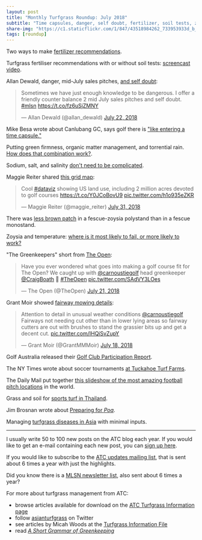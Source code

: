 ```yaml
---
layout: post
title: "Monthly Turfgrass Roundup: July 2018"
subtitle: "Time capsules, danger, self doubt, fertilizer, soil tests, zoysia, temperature, soccer, Poa, and much more" 
share-img: "https://c1.staticflickr.com/1/847/43518984262_733953933d_b_d.jpg"
tags: [roundup]
---
```


Two ways to make [fertilizer recommendations](https://www.asianturfgrass.com/2018-07-07-turfgrass-fertiliser-recommendations/).

Turfgrass fertiliser recommendations with or without soil tests: [screencast video](https://vimeo.com/278777740).

Allan Dewald, danger, mid-July sales pitches, [and self doubt](https://twitter.com/allan_dewald/status/1021127391509450753):

<blockquote class="twitter-tweet" data-lang="en"><p lang="en" dir="ltr">Sometimes we have just enough knowledge to be dangerous. I offer a friendly counter balance 2 mid July sales pitches and self doubt. <a href="https://twitter.com/hashtag/mlsn?src=hash&amp;ref_src=twsrc%5Etfw">#mlsn</a> <a href="https://t.co/fz6uSjZMNY">https://t.co/fz6uSjZMNY</a></p>&mdash; Allan Dewald (@allan_dewald) <a href="https://twitter.com/allan_dewald/status/1021127391509450753?ref_src=twsrc%5Etfw">July 22, 2018</a></blockquote>
<script async src="https://platform.twitter.com/widgets.js" charset="utf-8"></script>

Mike Besa wrote about Canlubang GC, says golf there is ["like entering a time capsule."](https://golflifeatbp.wordpress.com/2018/07/19/canlubang-golf-and-country-clubs-south-course-a-flamboyant-dazzling-layout/)

Putting green firmness, organic matter management, and torrential rain. [How does that combination work?](https://www.asianturfgrass.com/2018-07-10-pleasant-day-unpleasant-termination/).

Sodium, salt, and salinity [don't need to be complicated](https://www.asianturfgrass.com/2018-07-15-it-doesnt-have-to-be-so-complicated/).

Maggie Reiter shared [this grid map](https://twitter.com/maggie_reiter/status/1024344933090484225):

<blockquote class="twitter-tweet" data-lang="en"><p lang="en" dir="ltr">Cool <a href="https://twitter.com/hashtag/dataviz?src=hash&amp;ref_src=twsrc%5Etfw">#dataviz</a> showing US land use, including 2 million acres devoted to golf courses <a href="https://t.co/Y0JCoBovU9">https://t.co/Y0JCoBovU9</a> <a href="https://t.co/h1o935eZKR">pic.twitter.com/h1o935eZKR</a></p>&mdash; Maggie Reiter (@maggie_reiter) <a href="https://twitter.com/maggie_reiter/status/1024344933090484225?ref_src=twsrc%5Etfw">July 31, 2018</a></blockquote>
<script async src="https://platform.twitter.com/widgets.js" charset="utf-8"></script>

There was [less brown patch](http://newprairiepress.org/cgi/viewcontent.cgi?article=7596&context=kaesrr) in a fescue-zoysia polystand than in a fescue monostand.

Zoysia and temperature: [where is it most likely to fail, or more likely to work?](https://www.asianturfgrass.com/2018-07-23-temperature-and-zoysia/)

"The Greenkeepers" short from [The Open](https://twitter.com/TheOpen/status/1020611298353188865):

<blockquote class="twitter-tweet" data-lang="en"><p lang="en" dir="ltr">Have you ever wondered what goes into making a golf course fit for The Open? We caught up with <a href="https://twitter.com/carnoustiegolf?ref_src=twsrc%5Etfw">@carnoustiegolf</a> head greenkeeper <a href="https://twitter.com/CraigBoath?ref_src=twsrc%5Etfw">@CraigBoath</a> 🚜 <a href="https://twitter.com/hashtag/TheOpen?src=hash&amp;ref_src=twsrc%5Etfw">#TheOpen</a> <a href="https://t.co/SAdVY3LOes">pic.twitter.com/SAdVY3LOes</a></p>&mdash; The Open (@TheOpen) <a href="https://twitter.com/TheOpen/status/1020611298353188865?ref_src=twsrc%5Etfw">July 21, 2018</a></blockquote>
<script async src="https://platform.twitter.com/widgets.js" charset="utf-8"></script>

Grant Moir showed [fairway mowing details](https://twitter.com/GrantMMMoir/status/1019481674797797376):

<blockquote class="twitter-tweet" data-lang="en"><p lang="en" dir="ltr">Attention to detail in unusual weather conditions <a href="https://twitter.com/carnoustiegolf?ref_src=twsrc%5Etfw">@carnoustiegolf</a> Fairways not needing cut other than in lower lying areas so fairway cutters are out with brushes to stand the grassier bits up and get a decent cut. <a href="https://t.co/IHQiSvZupY">pic.twitter.com/IHQiSvZupY</a></p>&mdash; Grant Moir (@GrantMMMoir) <a href="https://twitter.com/GrantMMMoir/status/1019481674797797376?ref_src=twsrc%5Etfw">July 18, 2018</a></blockquote>
<script async src="https://platform.twitter.com/widgets.js" charset="utf-8"></script>

Golf Australia released their [Golf Club Participation Report](http://www.golf.org.au/site/_content/document/00041674-source.pdf?platform=hootsuite).

The NY Times wrote about soccer tournaments [at Tuckahoe Turf Farms](https://www.nytimes.com/2018/07/08/sports/world-cup/soccer-turf.html).

The Daily Mail put together [this slideshow of the most amazing football pitch locations](http://www.dailymail.co.uk/travel/travel_news/article-5920715/The-amazing-football-pitch-locations-world.html) in the world.

Grass and soil for [sports turf in Thailand](https://www.asianturfgrass.com/2018-07-24-grass-soil-sports-turf-thailand/).

Jim Brosnan wrote about [Preparing for *Poa*](https://medium.com/@UTTurfWeeds/preparing-for-poa-8b2afaa48da5).

Managing [turfgrass diseases in Asia](https://www.asianturfgrass.com/2018-07-30-managing-turfgrass-diseases-in-asia-with-minimal-inputs/) with minimal inputs.

---

I usually write 50 to 100 new posts on the ATC blog each year. If you would like to get an e-mail containing each new post, you can [sign up here](http://www.subscribepage.com/atc_blog_email).

If you would like to subscribe to the [ATC updates mailing list](http://www.subscribepage.com/atcupdate), that is sent about 6 times a year with just the highlights.

Did you know there is a [MLSN newsletter list](http://www.subscribepage.com/mlsn), also sent about 6 times a year?

For more about turfgrass management from ATC:

* browse articles available for download on the [ATC Turfgrass Information page](http://www.micahwoods.typepad.com/test_static/turf-information.html)
* follow [asianturfgrass](https://twitter.com/asianturfgrass) on Twitter
* see articles by Micah Woods at the [Turfgrass Information File](http://tic.lib.msu.edu/tgif/flink?name=Woods,%20Micah)
* read [*A Short Grammar of Greenkeeping*](https://leanpub.com/short_grammar_of_greenkeeping)

